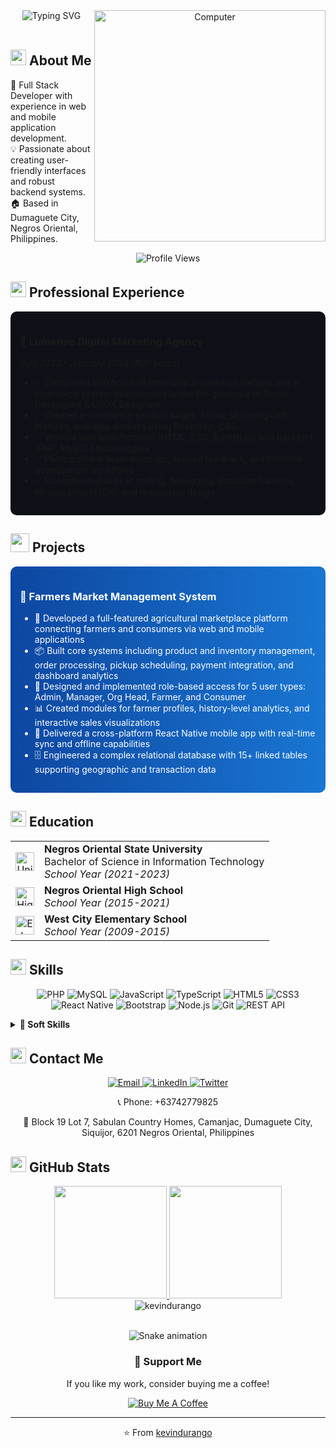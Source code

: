 <div align="center">
  <img src="https://readme-typing-svg.herokuapp.com?font=Roboto&weight=700&size=40&duration=3000&pause=1000&color=0EC2E1&center=true&vCenter=true&random=false&width=500&height=70&lines=KEVIN+CHRIS+DURANGO;Full+Stack+Developer" alt="Typing SVG" />
  
  <img src="https://raw.githubusercontent.com/MicaelliMedeiros/micaellimedeiros/master/image/computer-illustration.png" min-width="400px" max-width="400px" width="370px" align="right" alt="Computer">
</div>

<br>

## <img src="https://media2.giphy.com/media/QssGEmpkyEOhBCb7e1/giphy.gif?cid=ecf05e47a0n3gi1bfqntqmob8g9aid1oyj2wr3ds3mg700bl&rid=giphy.gif" width ="25"> <b>About Me</b>
<p align="left">
  🌟 Full Stack Developer with experience in web and mobile application development.
  <br>
  💡 Passionate about creating user-friendly interfaces and robust backend systems.
  <br>
  🏠 Based in Dumaguete City, Negros Oriental, Philippines.
</p>

<div align="center">
  <img src="https://komarev.com/ghpvc/?username=kevindurango&color=blueviolet&style=for-the-badge" alt="Profile Views">
</div>

## <img src="https://media.giphy.com/media/iY8CRBdQXODJSCERIr/giphy.gif" width="25"> <b>Professional Experience</b>

<div style="background-color:#0d1117; border-radius:10px; padding:15px; margin-bottom:15px;">
  <h3>🚀 Lumenvo Digital Marketing Agency </h3>
  <em>July 2023 - January 2024 (800 hours)</em>

  <ul>
    <li>✅ Completed 800 hours of internship focused on website and e-commerce system development under the guidance of Senior Developers & UI/UX Designers</li>
    <li>✅ Created e-commerce product pages, forms, shopping cart features, and data displays using Bootstrap, CSS</li>
    <li>✅ Worked with both frontend (HTML, CSS, Bootstrap) and backend (PHP, MySQL) technologies</li>
    <li>✅ Participated in team meetings, applied feedback, and followed development workflows</li>
    <li>✅ Strengthened skills in coding, debugging, database handling, version control (Git), and responsive design</li>
  </ul>
</div>

## <img src="https://media.giphy.com/media/WUlplcMpOCEmTGBtBW/giphy.gif" width="30"> <b>Projects</b>

<div style="background: linear-gradient(to right, #0d47a1, #1976d2); border-radius:10px; padding:15px; margin-bottom:15px; color:white;">
  <h3>🌾 Farmers Market Management System</h3>
  <ul>
    <li>🔄 Developed a full-featured agricultural marketplace platform connecting farmers and consumers via web and mobile applications</li>
    <li>📦 Built core systems including product and inventory management, order processing, pickup scheduling, payment integration, and dashboard analytics</li>
    <li>👥 Designed and implemented role-based access for 5 user types: Admin, Manager, Org Head, Farmer, and Consumer</li>
    <li>📊 Created modules for farmer profiles, history-level analytics, and interactive sales visualizations</li>
    <li>📱 Delivered a cross-platform React Native mobile app with real-time sync and offline capabilities</li>
    <li>🗄️ Engineered a complex relational database with 15+ linked tables supporting geographic and transaction data</li>
  </ul>
</div>

## <img src="https://media.giphy.com/media/1GEATImIxEXVR79Dhk/giphy.gif" width="25"> <b>Education</b>

<table>
  <tr>
    <td align="center"><img src="https://img.icons8.com/color/48/000000/university.png" alt="University" width="30"/></td>
    <td><strong>Negros Oriental State University</strong><br>Bachelor of Science in Information Technology<br><em>School Year (2021-2023)</em></td>
  </tr>
  <tr>
    <td align="center"><img src="https://img.icons8.com/color/48/000000/school.png" alt="High School" width="30"/></td>
    <td><strong>Negros Oriental High School</strong><br><em>School Year (2015-2021)</em></td>
  </tr>
  <tr>
    <td align="center"><img src="https://img.icons8.com/color/48/000000/elementary-school.png" alt="Elementary School" width="30"/></td>
    <td><strong>West City Elementary School</strong><br><em>School Year (2009-2015)</em></td>
  </tr>
</table>

## <img src="https://media.giphy.com/media/jSKBmKkvo2dPQQtsR1/giphy.gif" width="25"> <b>Skills</b>

<div align="center">
  
  ![PHP](https://img.shields.io/badge/PHP-777BB4?style=for-the-badge&logo=php&logoColor=white)
  ![MySQL](https://img.shields.io/badge/MySQL-4479A1?style=for-the-badge&logo=mysql&logoColor=white)
  ![JavaScript](https://img.shields.io/badge/JavaScript-F7DF1E?style=for-the-badge&logo=javascript&logoColor=black)
  ![TypeScript](https://img.shields.io/badge/TypeScript-3178C6?style=for-the-badge&logo=typescript&logoColor=white)
  ![HTML5](https://img.shields.io/badge/HTML5-E34F26?style=for-the-badge&logo=html5&logoColor=white)
  ![CSS3](https://img.shields.io/badge/CSS3-1572B6?style=for-the-badge&logo=css3&logoColor=white)
  ![React Native](https://img.shields.io/badge/React_Native-20232A?style=for-the-badge&logo=react&logoColor=61DAFB)
  ![Bootstrap](https://img.shields.io/badge/Bootstrap-7952B3?style=for-the-badge&logo=bootstrap&logoColor=white)
  ![Node.js](https://img.shields.io/badge/Node.js-339933?style=for-the-badge&logo=nodedotjs&logoColor=white)
  ![Git](https://img.shields.io/badge/Git-F05032?style=for-the-badge&logo=git&logoColor=white)
  ![REST API](https://img.shields.io/badge/REST_API-FF6C37?style=for-the-badge&logo=postman&logoColor=white)
  
</div>

<details>
<summary><b>💪 Soft Skills</b></summary>
<br>
  
- 🧠 Problem-Solving
- 🤔 Critical Thinking
- 👥 Team Collaboration
- ⏰ Time Management
- 🔄 Adaptability
- 📊 Project Management
  
</details>

## <img src="https://media.giphy.com/media/KcnlGHBpnKnjZIuCMv/giphy.gif" width="25"> <b>Contact Me</b>

<div align="center">
  <a href="mailto:kchrisdurango@gmail.com">
    <img src="https://img.shields.io/badge/Email-D14836?style=for-the-badge&logo=gmail&logoColor=white" alt="Email"/>
  </a>
  <a href="https://linkedin.com/in/kevindurango">
    <img src="https://img.shields.io/badge/LinkedIn-0077B5?style=for-the-badge&logo=linkedin&logoColor=white" alt="LinkedIn"/>
  </a>
  <a href="https://twitter.com/kevindurango">
    <img src="https://img.shields.io/badge/Twitter-1DA1F2?style=for-the-badge&logo=twitter&logoColor=white" alt="Twitter"/>
  </a>
</div>

<p align="center">📞 Phone: +63742779825</p>
<p align="center">📍 Block 19 Lot 7, Sabulan Country Homes, Camanjac, Dumaguete City, Siquijor, 6201 Negros Oriental, Philippines</p>

## <img src="https://media.giphy.com/media/ZCN6F3FAkwsyOGU2RS/giphy.gif" width="25"> <b>GitHub Stats</b>

<div align="center">
  <a href="https://github.com/kevindurango">
    <img height="180em" src="https://github-readme-stats.vercel.app/api?username=kevindurango&show_icons=true&theme=radical&include_all_commits=true&count_private=true"/>
    <img height="180em" src="https://github-readme-stats.vercel.app/api/top-langs/?username=kevindurango&layout=compact&langs_count=7&theme=radical"/>
  </a>
</div>

<div align="center">
  <img src="https://github-readme-streak-stats.herokuapp.com/?user=kevindurango&theme=radical" alt="kevindurango" />
</div>

<br>

<div align="center">
  
  ![Snake animation](https://github.com/kevindurango/kevindurango/blob/output/github-contribution-grid-snake-dark.svg)
  
</div>

<div align="center">
  <h3>🎯 Support Me</h3>
  <p>If you like my work, consider buying me a coffee!</p>
  <a href="https://www.buymeacoffee.com/kevindurango">
    <img src="https://img.shields.io/badge/Buy_Me_A_Coffee-FFDD00?style=for-the-badge&logo=buy-me-a-coffee&logoColor=black" alt="Buy Me A Coffee">
  </a>
</div>

<div align="center">
  
  ---
  ⭐️ From [kevindurango](https://github.com/kevindurango)
  
</div>
